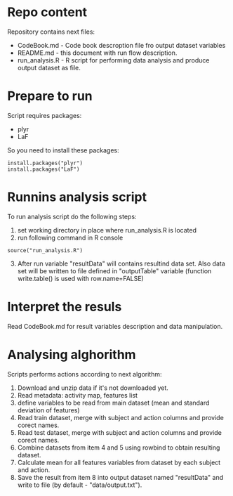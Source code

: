 
# Repo content

Repository contains next files: 
* CodeBook.md - Code book descroption file fro output dataset variables
* README.md - this document with run flow description. 
* run_analysis.R - R script for performing data analysis and produce output dataset as file.

# Prepare to run

Script requires packages:
* plyr
* LaF

So you need to install these packages:
```{r}
install.packages("plyr")
install.packages("LaF")
```

# Runnins analysis script

To run analysis script do the following steps:

1. set working directory in place where run_analysis.R is located
2. run following command in R console
```{r}
source("run_analysis.R")
```
3. After run variable "resultData" will contains resultind data set. Also data set will be written to file defined in "outputTable" variable (function write.table() is used with row.name=FALSE)

# Interpret the resuls

Read CodeBook.md for result variables description and data manipulation.

# Analysing alghorithm

Scripts performs actions according to next algorithm:

1. Download and unzip data if it's not downloaded yet.
2. Read metadata: activity map, features list
3. define variables to be read from main dataset (mean and standard deviation of features)
4. Read train dataset, merge with subject and action columns and provide corect names.
5. Read test dataset, merge with subject and action columns and provide corect names.
6. Combine datasets from item 4 and 5 using rowbind to obtain resulting dataset.
7. Calculate mean for all features variables from dataset by each subject and action. 
8. Save the result from item 8 into output dataset named "resultData" and write to file (by default - "data/output.txt").

